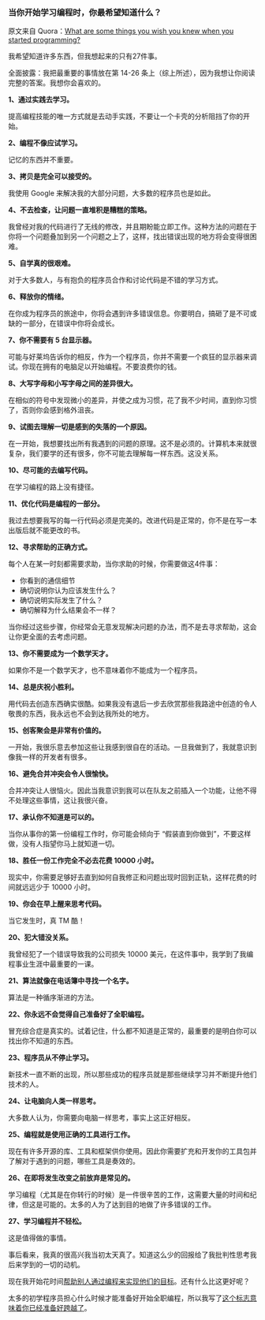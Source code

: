 ### 当你开始学习编程时，你最希望知道什么？

原文来自 Quora：[What are some things you wish you knew when you started programming?](https://www.quora.com/What-are-some-things-you-wish-you-knew-when-you-started-programming)

我希望知道许多东西，但我想起来的只有27件事。

全面披露：我把最重要的事情放在第 14-26 条上（综上所述），因为我想让你阅读完整的答案。我想你会喜欢的。

**1、通过实践去学习。**

提高编程技能的唯一方式就是去动手实践，不要让一个卡壳的分析阻挡了你的开始。

**2、编程不像应试学习。**

记忆的东西并不重要。

**3、拷贝是完全可以接受的。**

我使用 Google 来解决我的大部分问题，大多数的程序员也是如此。

**4、不去检查，让问题一直堆积是糟糕的策略。**  

我曾经对我的代码进行了无线的修改，并且期盼能立即工作。这种方法的问题在于你将一个问题叠加到另一个问题之上了，这样，找出错误出现的地方将会变得很困难。

**5、自学真的很艰难。**

对于大多数人，与有抱负的程序员合作和讨论代码是不错的学习方式。

**6、释放你的情绪。**

在你成为程序员的旅途中，你将会遇到许多错误信息。你要明白，搞砸了是不可或缺的一部分，在错误中你将会成长。

**7、你不需要有 5 台显示器。**

可能与好莱坞告诉你的相反，作为一个程序员，你并不需要一个疯狂的显示器来调试。你现在拥有的电脑足以开始编程。不要浪费你的钱。

**8、大写字母和小写字母之间的差异很大。**

在相似的符号中发现微小的差异，并使之成为习惯，花了我不少时间，直到你习惯了，否则你会感到格外沮丧。

**9、试图去理解一切是感到的失落的一个原因。**

在一开始，我想要找出所有我遇到的问题的原理。这不是必须的。计算机本来就很复杂，我们要学的还有很多，你不可能去理解每一样东西。这没关系。

**10、尽可能的去编写代码。**

在学习编程的路上没有捷径。

**11、优化代码是编程的一部分。**

我过去想要我写的每一行代码必须是完美的。改进代码是正常的，你不是在写一本出版后就不能更改的书。

**12、寻求帮助的正确方式。**

每个人在某一时刻都需要求助，当你求助的时候，你需要做这4件事：

* 你看到的通信细节
* 确切说明你认为应该发生什么？
* 确切说明实际发生了什么？
* 确切解释为什么结果会不一样？

当你经过这些步骤，你经常会无意发现解决问题的办法，而不是去寻求帮助，这会让你更全面的去考虑问题。

**13、你不需要成为一个数学天才。**

如果你不是一个数学天才，也不意味着你不能成为一个程序员。

**14、总是庆祝小胜利。**

用代码去创造东西确实很酷。如果我没有退后一步去欣赏那些我路途中创造的令人敬畏的东西，我永远也不会到达我所处的地方。

**15、创客聚会是非常有价值的。**

一开始，我很乐意去参加这些让我感到很自在的活动。一旦我做到了，我就意识到像我一样的开发者有很多。

**16、避免合并冲突会令人很愉快。**

合并冲突让人很恼火。因此当我意识到我可以在队友之前插入一个功能，让他不得不处理这些事情，这让我很兴奋。

**17、承认你不知道是可以的。**

当你从事你的第一份编程工作时，你可能会倾向于 “假装直到你做到”，不要这样做，没有人指望你马上就知道一切。

**18、胜任一份工作完全不必去花费 10000 小时。**

现实中，你需要足够好去直到如何自我修正和问题出现时回到正轨，这样花费的时间就远远少于 10000 小时。

**19、你会在早上醒来思考代码。**

当它发生时，真 TM 酷！

**20、犯大错没关系。**

我曾经犯了一个错误导致我的公司损失 10000 美元，在这件事中，我学到了我编程事业生涯中最重要的一课。

**21、算法就像在电话簿中寻找一个名字。**

算法是一种循序渐进的方法。

**22、你永远不会觉得自己准备好了全职编程。**

冒充综合症是真实的。试着记住，什么都不知道是正常的，最重要的是明白你可以找出你不知道的东西。

**23、程序员从不停止学习。**

新技术一直不断的出现，所以那些成功的程序员就是那些继续学习并不断提升他们技术的人。

**24、让电脑向人类一样思考。**

大多数人认为，你需要向电脑一样思考，事实上这正好相反。

**25、编程就是使用正确的工具进行工作。**

现在有许多开源的库、工具和框架供你使用。因此你需要扩充和开发你的工具包并了解对于遇到的问题，哪些工具是奏效的。

**26、在即将发生改变之前放弃是常见的。**

学习编程（尤其是在你转行的时候）是一件很辛苦的工作，这需要大量的时间和纪律，但这是可能的。太多的人为了达到目的地做了许多错误的工作。

**27、学习编程并不轻松。**

这是值得做的事情。

事后看来，我真的很高兴我当初太天真了。知道这么少的回报给了我批判性思考我后来学到的一切的动机。

现在我开始花时间[帮助别人通过编程来实现他们的目标](http://www.thefirehoseproject.com/?utm_campaign=quora_answers&utm_content=Forbes&utm_medium=quora_ken_answer&utm_source=quora)。还有什么比这更好呢？

太多的初学程序员担心什么时候才能准备好开始全职编程，所以我写了[这个标志意味着你已经准备好跨越了](http://blog.thefirehoseproject.com/posts/how-youll-know-youre-ready-to-be-a-web-developer/?utm_campaign=quora_answers&utm_medium=quora_ken_answer&utm_source=quora)。